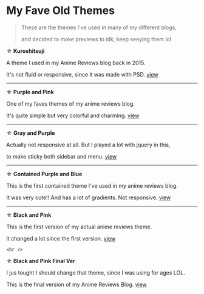 <h1>My Fave Old Themes</h1>
<blockquote> These are the themes I've used in many of my different blogs, <p>and decided to make previews to idk, keep seeying them lol</blockquote>
☆ <b>Kuroshitsuji</b> <p>
 A theme I used in my Anime Reviews blog back in 2015. <p>It's not fluid or responsive, since it was made with PSD. <a href="https://bishonenlover.github.io/todorokiscute/themes/kuroshitsuji.html">view</a>
  <hr />
☆ <b>Purple and Pink</b><p>
One of my faves themes of my anime reviews blog. <p>It's quite simple but very colorful and charming. <a href="https://bishonenlover.github.io/todorokiscute/themes/roxo-rosa-preferido.html">view</a>
  <hr />
☆ <b>Gray and Purple</b><p>
Actually not responsive at all. But I played a lot with jquery in this, <p>to make sticky both sidebar and menu. <a href="https://bishonenlover.github.io/todorokiscute/themes/151218.html">view</a>
  <hr />
☆ <b>Contained Purple and Blue</b><p>
  This is the first contained theme I've used in my anime reviews blog.<p> It was very cute!! And has a lot of gradients. Not responsive. <a href="https://bishonenlover.github.io/todorokiscute/themes/contained-eichi.html">view</a>
  <hr />
☆ <b>Black and Pink </b><p>
  This is the first version of my actual anime reviews theme. <p>It changed a lot since the first version. <a href="https://bishonenlover.github.io/todorokiscute/themes/black-and-pink-ver1.html">view</a>
  
    <hr />
☆ <b>Black and Pink Final Ver</b><p>
 I jus tought I should change that theme, since I was using for ages LOL. <p> This is the final version of my Anime Reviews Blog. <a href="https://bishonenlover.github.io/todorokiscute/themes/black-and-pink-br.html">view</a>
  
